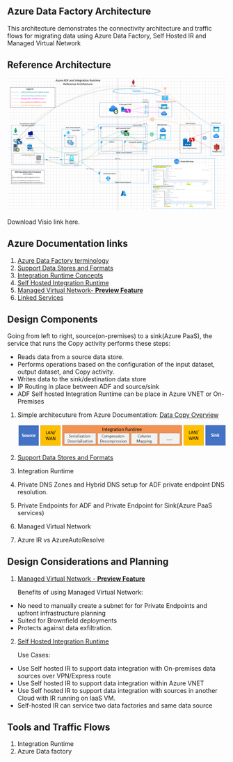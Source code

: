 ## Azure Data Factory Architecture

This architecture demonstrates the connectivity architecture and traffic flows for migrating data using Azure Data Factory, Self Hosted IR and Managed Virtual Network

## Reference Architecture

![Networking](images/azure-adf-architecture.png)

Download Visio link here.

## Azure Documentation links

1. [Azure Data Factory terminology](hhttps://docs.microsoft.com/en-us/azure/data-factory/introduction)
2. [Support Data Stores and Formats](https://docs.microsoft.com/en-us/azure/data-factory/copy-activity-overview#supported-data-stores-and-formats)
3. [Integration Runtime Concepts](https://docs.microsoft.com/en-us/azure/data-factory/concepts-integration-runtime)
4. [Self Hosted Integration Runtime](https://docs.microsoft.com/en-us/azure/data-factory/create-self-hosted-integration-runtimes)
5. [Managed Virtual Network- **Preview Feature**](https://docs.microsoft.com/en-us/azure/data-factory/managed-virtual-network-private-endpoint)
6. [Linked Services](https://docs.microsoft.com/en-us/azure/data-factory/concepts-linked-services)

## Design Components

Going from left to right, source(on-premises) to a sink(Azure PaaS), the service that runs the Copy activity performs these steps:

- Reads data from a source data store.
- Performs operations based on the configuration of the input dataset, output dataset, and Copy activity.
- Writes data to the sink/destination data store
- IP Routing in place between ADF and source/sink
- ADF Self hosted Integration Runtime can be place in Azure VNET or On-Premises

1. Simple architecuture from Azure Documentation: [Data Copy Overview](https://docs.microsoft.com/en-us/azure/data-factory/copy-activity-overview)

   ![High Level Architecture](images/copy-activity-overview.png)

2. [Support Data Stores and Formats](https://docs.microsoft.com/en-us/azure/data-factory/copy-activity-overview#supported-data-stores-and-formats)
3. Integration Runtime
4. Private DNS Zones and Hybrid DNS setup for ADF private endpoint DNS resolution.
5. Private Endpoints for ADF and Private Endpoint for Sink(Azure PaaS services)
6. Managed Virtual Network
7. Azure IR vs AzureAutoResolve

## Design Considerations and Planning

1. [Managed Virtual Network - **Preview Feature**](https://docs.microsoft.com/en-us/azure/data-factory/managed-virtual-network-private-endpoint)

   Benefits of using Managed Virtual Network:

- No need to manually create a subnet for for Private Endpoints and upfront infrastructure planning
- Suited for Brownfield deployments
- Protects against data exfiltration.

2. [Self Hosted Integration Runtime](https://docs.microsoft.com/en-us/azure/data-factory/create-self-hosted-integration-runtimes)

   Use Cases:

- Use Self hosted IR to support data integration with On-premises data sources over VPN/Express route
- Use Self hosted IR to support data integration within Azure VNET
- Use Self hosted IR to support data integration with sources in another Cloud with IR running on IaaS VM.
- Self-hosted IR can service two data factories and same data source

## Tools and Traffic Flows

1. Integration Runtime
2. Azure Data factory
